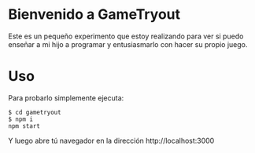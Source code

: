
# Bienvenido a GameTryout

Este es un pequeño experimento que estoy realizando para ver si puedo enseñar a mi hijo a programar y entusiasmarlo con hacer su propio juego.


# Uso

Para probarlo simplemente ejecuta:

    $ cd gametryout
    $ npm i
    npm start

Y luego abre tú navegador en la dirección http://localhost:3000
